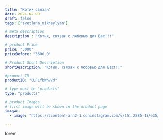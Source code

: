 ```yaml
---
title: "Котик связан"
date: 2021-02-09
draft: false
tags: ["svetlana_mikhaylyan"]

# meta description
description : "Котик, связан с любовью для Вас!!!"

# product Price
price: "3000"
priceBefore: "3600.0"

# Product Short Description
shortDescription: "Котик, связан с любовью для Вас!!!"

#product ID
productID: "CLFLfbWhvVd"

# type must be "products"
type: "products"

# product Images
# first image will be shown in the product page
images:
  - image: "https://scontent-arn2-1.cdninstagram.com/v/t51.2885-15/e35/148598937_2499533040348346_8966997084494448737_n.jpg?se=7&tp=1&_nc_ht=scontent-arn2-1.cdninstagram.com&_nc_cat=110&_nc_ohc=M7ANJN1GY8QAX9l4UPO&oh=475f4a21bbbfabf60127709d64dd9d3b&oe=6072E265&ig_cache_key=MjUwNTQ1OTMwNTg4NTkyMjY1Mw%3D%3D.2"

---
```

lorem
